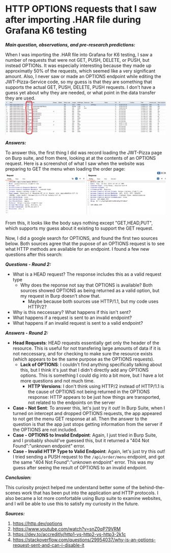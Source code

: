 # **HTTP OPTIONS requests that I saw after importing .HAR file during Grafana K6 testing**

***Main question, observations, and pre-research predictions:***

When I was importing the .HAR file into Grafana for K6 testing, I saw a number of requests that were not GET, PUSH, DELETE, or PUSH, but instead OPTIONs. It was especially interesting because they made up approximatly 50% of the requests, which seemed like a very significant amount. Also, I never saw or made an OPTIONS endpoint while editing the JWT-Pizza-Service code, so my guess is that they are something that supports the actual GET, PUSH, DELETE, PUSH requests. I don't have a guess yet about why they are needed, or what point in the data transfer they are used.
![HTTP Requests Recorded Screenshot](https://github.com/Hyrum-Taylor/jwt-pizza/blob/main/Curiosity%20Report/HTTP%20Requests%20Recorded%20Screenshot.png)

***Answers:***

To answer this, the first thing I did was record loading the JWT-Pizza page on Burp suite, and from there, looking at at the contents of an OPTIONS request. Here is a screenshot of what I saw when the website was preparing to GET the menu when loading the order page:
![Options Contents Screenshot](https://github.com/Hyrum-Taylor/jwt-pizza/blob/main/Curiosity%20Report/Options%20content.png)

From this, it looks like the body says nothing except "GET,HEAD,PUT", which supports my guess about it existing to support the GET request.

Now, I did a google search for OPTIONS, and found the first two sources below. Both sources agree that the pupose of an OPTIONS request is to see what HTTP methods are available for an endpoint. I found a few new questions after this search:

***Questions - Round 2:***

- What is a HEAD request? The response includes this as a valid request type
  - Why does the reponse not say that OPTIONS is available? Both sources showed OPTIONS as being returned as a valid option, but my request in Burp doesn't show that.
    - Maybe because both sources use HTTP/1.1, but my code uses HTTP/2?
- Why is this neccessary? What happens if this isn't sent?
- What happens if a request is sent to an invalid endpoint?
- What happens if an invalid request is sent to a valid endpoint?

***Answers - Round 2:***


- **Head Requests**: HEAD requests essentially get only the header of the resource. This is useful for not transfering large amounts of data if it is not neccessary, and for checking to make sure the resource exists (which appears to be the same purpose as the OPTIONS requests).
  - **Lack of OPTIONS**: I couldn't find anything specifically talking about this, but I think it's just that I didn't directly add any OPTIONS options. This is something I could dig into a bit more, but I have a lot more questions and not much time.
    - **HTTP Versions**: I don't think using HTTP/2 instead of HTTP/1.1 is the cause of OPTIONS not being returned in the OPTIONS response: HTTP appears to be just how things are transported, not related to the endpoints on the server
- **Case - Not Sent**: To answer this, let's just try it out! In Burp Suite, when I turned on intercept and dropped OPTIONS requests, the app appeared to not get the menu GET response at all. Then the answer to the question is that the app just stops getting information from the server if the OPTIONS are not included.
- **Case - OPTIONS to Invalid Endpoint**: Again, I just tried in Burp Suite, and I probably should've guessed this, but it returned a "404 Not Found":"unknown endpoint" error.
- **Case - Invalid HTTP Type to Valid Endpoint**: Again, let's just try this out! I tried sending a PUSH request to the ``` /api/order/menu ``` endpoint, and got the same "404 Not Found":"unknown endpoint" error. This was my guess after seeing the result of OPTIONS to an invalid endpoint.


***Conclusion:***

This curiosity project helped me understand better some of the behind-the-scenes work that has been put into the application and HTTP protocols. I also became a lot more comfortable using Burp suite to examine websites, and I will be able to use this to satisfy my curiosity in the future.

***Sources:***
1) https://http.dev/options
2) https://www.youtube.com/watch?v=snZ0qP79VRM
3) https://dev.to/accreditly/http1-vs-http2-vs-http3-2k1c
4) https://stackoverflow.com/questions/29954037/why-is-an-options-request-sent-and-can-i-disable-it
